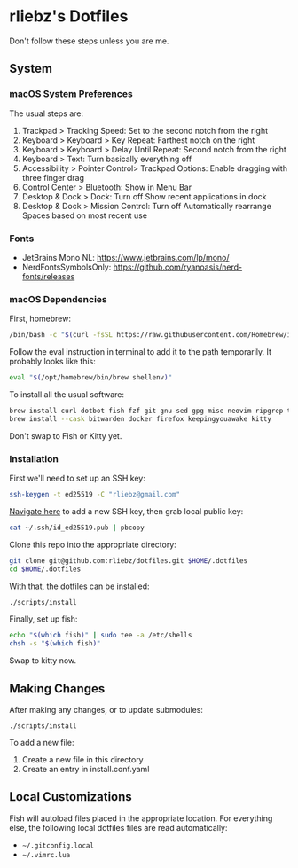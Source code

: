 # rliebz's Dotfiles

Don't follow these steps unless you are me.

## System

### macOS System Preferences

The usual steps are:

1. Trackpad > Tracking Speed: Set to the second notch from the right
1. Keyboard > Keyboard > Key Repeat: Farthest notch on the right
1. Keyboard > Keyboard > Delay Until Repeat: Second notch from the right
1. Keyboard > Text: Turn basically everything off
1. Accessibility > Pointer Control> Trackpad Options: Enable dragging with
   three finger drag
1. Control Center > Bluetooth: Show in Menu Bar
1. Desktop & Dock > Dock: Turn off Show recent applications in dock
1. Desktop & Dock > Mission Control: Turn off Automatically rearrange Spaces
   based on most recent use

### Fonts

- JetBrains Mono NL: <https://www.jetbrains.com/lp/mono/>
- NerdFontsSymbolsOnly: <https://github.com/ryanoasis/nerd-fonts/releases>

### macOS Dependencies

First, homebrew:

```bash
/bin/bash -c "$(curl -fsSL https://raw.githubusercontent.com/Homebrew/install/HEAD/install.sh)"
```

Follow the eval instruction in terminal to add it to the path temporarily. It
probably looks like this:

```bash
eval "$(/opt/homebrew/bin/brew shellenv)"
```

To install all the usual software:

```bash
brew install curl dotbot fish fzf git gnu-sed gpg mise neovim ripgrep trash rliebz/tusk/tusk
brew install --cask bitwarden docker firefox keepingyouawake kitty
```

Don't swap to Fish or Kitty yet.

### Installation

First we'll need to set up an SSH key:

```bash
ssh-keygen -t ed25519 -C "rliebz@gmail.com"
```

[Navigate here][github-ssh] to add a new SSH key, then grab local public key:

```bash
cat ~/.ssh/id_ed25519.pub | pbcopy
```

Clone this repo into the appropriate directory:

```bash
git clone git@github.com:rliebz/dotfiles.git $HOME/.dotfiles
cd $HOME/.dotfiles
```

With that, the dotfiles can be installed:

```bash
./scripts/install
```

Finally, set up fish:

```bash
echo "$(which fish)" | sudo tee -a /etc/shells
chsh -s "$(which fish)"
```

Swap to kitty now.

## Making Changes

After making any changes, or to update submodules:

```fish
./scripts/install
```

To add a new file:

1. Create a new file in this directory
1. Create an entry in install.conf.yaml

## Local Customizations

Fish will autoload files placed in the appropriate location. For everything
else, the following local dotfiles files are read automatically:

- `~/.gitconfig.local`
- `~/.vimrc.lua`

[github-ssh]: https://github.com/settings/ssh/new
